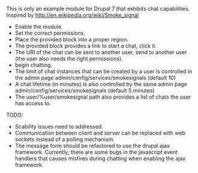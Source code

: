 This is only an example module for Drupal 7 that exhibits chat capabilities. Inspired by http://en.wikipedia.org/wiki/Smoke_signal

- Enable the module.
- Set the correct permissions.
- Place the provided block into a proper region.
- The provided block provides a link to start a chat, click it.
- The URI of the chat can be sent to another user, send to another user (the user also needs the right permissions).
- begin chatting.
- The limit of chat instances that can be created by a user is controlled in the admin page admin/config/services/smokesignals (default 10)
- A chat lifetime (in minutes) is also controlled by the same admin page admin/config/services/smokesignals (default 5 minutes)
- The user/%user/smokesignal path also provides a list of chats the user has access to.

TODO:
- Scability issues need to addressed.
- Communication between client and server can be replaced with web sockets instead of a polling mechanism.
- The message form should be refactored to use the drupal ajax framework.
  Currently, there are some bugs in the javascript event handlers that causes misfires during chatting when enabling the ajax framework.


